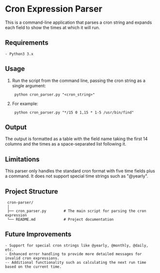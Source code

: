 # Cron Expression Parser

This is a command-line application that parses a cron string and expands each field to show the times at which it will run.

## Requirements

    - Python3 3.x

## Usage

1. Run the script from the command line, passing the cron string as a single argument:

        python cron_parser.py "<cron_string>"

2. For example:

        python cron_parser.py "*/15 0 1,15 * 1-5 /usr/bin/find"


## Output

 The output is formatted as a table with the field name taking the first 14 columns and the times as a space-separated list following it.

## Limitations

 This parser only handles the standard cron format with five time fields plus a command. It does not support special time strings such as "@yearly".

## Project Structure

     cron-parser/
     │
     ├── cron_parser.py        # The main script for parsing the cron expression
     └── README.md             # Project documentation

## Future Improvements

    - Support for special cron strings like @yearly, @monthly, @daily, etc.
    - Enhanced error handling to provide more detailed messages for invalid cron expressions.
    -- Additional functionality such as calculating the next run time based on the current time.


